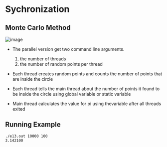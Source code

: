 # Sychronization

## Monte Carlo Method

![image](https://user-images.githubusercontent.com/92200502/173604574-368b10ad-ce3b-4594-a7bc-1051a0b444a4.png)

- The parallel version get two command line arguments.   
 
    1) the number of threads
    2) the number of random points per thread
- Each thread creates random points and counts the number of points that are inside the circle
- Each thread tells the main thread about the number of points it found to be inside the circle using global variable or static variable
- Main thread calculates the value for pi using thevariable after all threads exited
## Running Example
```./e13.out 10000 100```   
```3.142100```
